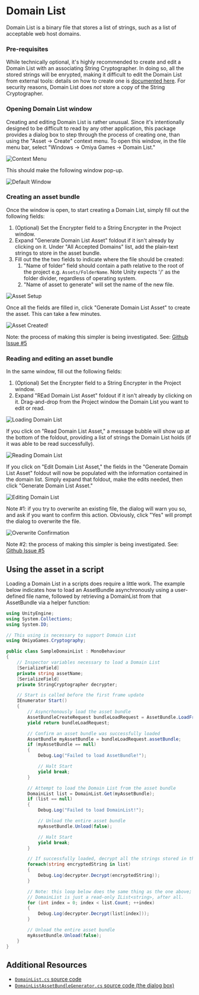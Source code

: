 # Domain List

Domain List is a binary file that stores a list of strings, such as a list of acceptable web host domains.

### Pre-requisites

While technically optional, it's highly recommended to create and edit a Domain List with an associating String Cryptographer.  In doing so, all the stored strings will be enrypted, making it difficult to edit the Domain List from external tools: details on how to create one is [documented here](https://omiyagames.github.io/omiya-games-cryptography/manual/string-cryptographer.md).  For security reasons, Domain List does *not* store a copy of the String Cryptographer.

### Opening Domain List window

Creating and editing Domain List is rather unusual. Since it's intentionally designed to be difficult to read by any other application, this package provides a dialog box to step through the process of creating one, than using the "Asset -> Create" context menu. To open this window, in the file menu bar, select "Windows -> Omiya Games -> Domain List."

![Context Menu](https://omiyagames.github.io/omiya-games-cryptography/resources/domain-list/context-menu.png)

This should make the following window pop-up.

![Default Window](https://omiyagames.github.io/omiya-games-cryptography/resources/domain-list/default-window.png)

### Creating an asset bundle

Once the window is open, to start creating a Domain List, simply fill out the following fields:

1. (Optional) Set the Encrypter field to a String Encrypter in the Project window.
2. Expand "Generate Domain List Asset" foldout if it isn't already by clicking on it. Under "All Accepted Domains" list, add the plain-text strings to store in the asset bundle.
3. Fill out the the two fields to indicate where the file should be created:
    1. "Name of folder" field should contain a path relative to the root of the project e.g. `Assets/FolderName`. Note Unity expects '/' as the folder divider, regardless of operating system.
    2. "Name of asset to generate" will set the name of the new file.

![Asset Setup](https://omiyagames.github.io/omiya-games-cryptography/resources/domain-list/generate-asset.png)

Once all the fields are filled in, click "Generate Domain List Asset" to create the asset. This can take a few minutes.

![Asset Created!](https://omiyagames.github.io/omiya-games-cryptography/resources/domain-list/created-asset.png)

Note: the process of making this simpler is being investigated.  See: [Github Issue #5](https://github.com/OmiyaGames/omiya-games-cryptography/issues/5)

### Reading and editing an asset bundle

In the same window, fill out the following fields:
1. (Optional) Set the Encrypter field to a String Encrypter in the Project window.
2. Expand "REad Domain List Asset" foldout if it isn't already by clicking on it. Drag-and-drop from the Project window the Domain List you want to edit or read.

![Loading Domain List](https://omiyagames.github.io/omiya-games-cryptography/resources/domain-list/load-asset.png)

If you click on "Read Domain List Asset," a message bubble will show up at the bottom of the foldout, providing a list of strings the Domain List holds (if it was able to be read successfully).

![Reading Domain List](https://omiyagames.github.io/omiya-games-cryptography/resources/domain-list/read-asset.png)

If you click on "Edit Domain List Asset," the fields in the "Generate Domain List Asset" foldout will now be populated with the information contained in the domain list. Simply expand that foldout, make the edits needed, then click "Generate Domain List Asset."

![Editing Domain List](https://omiyagames.github.io/omiya-games-cryptography/resources/domain-list/edit-asset.png)

Note #1: if you try to overwrite an existing file, the dialog will warn you so, and ask if you want to confirm this action. Obviously, click "Yes" will prompt the dialog to overwrite the file.

![Overwrite Confirmation](https://omiyagames.github.io/omiya-games-cryptography/resources/domain-list/overwrite.png)

Note #2: the process of making this simpler is being investigated.  See: [Github Issue #5](https://github.com/OmiyaGames/omiya-games-cryptography/issues/5)

## Using the asset in a script

Loading a Domain List in a scripts does require a little work. The example below indicates how to load an AssetBundle asynchronously using a user-defined file name, followed by retrieving a DomainList from that AssetBundle via a helper function:

```csharp
using UnityEngine;
using System.Collections;
using System.IO;

// This using is necessary to support Domain List
using OmiyaGames.Cryptography;

public class SampleDomainList : MonoBehaviour
{
    // Inspector variables necessary to load a Domain List
    [SerializeField]
    private string assetName;
    [SerializeField]
    private StringCryptographer decrypter;

    // Start is called before the first frame update
    IEnumerator Start()
    {
        // Asyncrhonously load the asset bundle
        AssetBundleCreateRequest bundleLoadRequest = AssetBundle.LoadFromFileAsync(Path.Combine(Application.streamingAssetsPath, assetName));
        yield return bundleLoadRequest;

        // Confirm an asset bundle was successfully loaded
        AssetBundle myAssetBundle = bundleLoadRequest.assetBundle;
        if (myAssetBundle == null)
        {
            Debug.Log("Failed to load AssetBundle!");

            // Halt Start
            yield break;
        }

        // Attempt to load the Domain List from the asset bundle
        DomainList list = DomainList.Get(myAssetBundle);
        if (list == null)
        {
            Debug.Log("Failed to load DomainList!");

            // Unload the entire asset bundle
            myAssetBundle.Unload(false);

            // Halt Start
            yield break;
        }

        // If successfully loaded, decrypt all the strings stored in the asset
        foreach(string encryptedString in list)
        {
            Debug.Log(decrypter.Decrypt(encryptedString));
        }

        // Note: this loop below does the same thing as the one above;
        // DomainList is just a read-only IList<string>, after all.
        for (int index = 0; index < list.Count; ++index)
        {
            Debug.Log(decrypter.Decrypt(list[index]));
        }

        // Unload the entire asset bundle
        myAssetBundle.Unload(false);
    }
}
```

## Additional Resources

- [`DomainList.cs` source code](https://github.com/OmiyaGames/omiya-games-cryptography/blob/master/Runtime/DomainList.cs)
- [`DomainListAssetBundleGenerator.cs` source code (the dialog box)](https://github.com/OmiyaGames/omiya-games-cryptography/blob/master/Editor/DomainListAssetBundleGenerator.cs)
